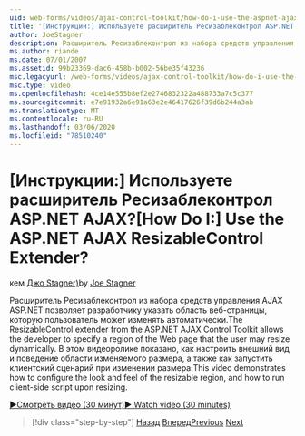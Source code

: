 ```yaml
---
uid: web-forms/videos/ajax-control-toolkit/how-do-i-use-the-aspnet-ajax-resizablecontrol-extender
title: '[Инструкции:] Используете расширитель Ресизаблеконтрол ASP.NET AJAX? | Документы Майкрософт'
author: JoeStagner
description: Расширитель Ресизаблеконтрол из набора средств управления AJAX ASP.NET позволяет разработчику указать область веб-страницы, которую пользователь может изменить в динамическом окне...
ms.author: riande
ms.date: 07/01/2007
ms.assetid: 99b23369-dac6-458b-b002-56be35f43236
msc.legacyurl: /web-forms/videos/ajax-control-toolkit/how-do-i-use-the-aspnet-ajax-resizablecontrol-extender
msc.type: video
ms.openlocfilehash: 4ce14e555b8ef2e2746832322a488733a7c5c377
ms.sourcegitcommit: e7e91932a6e91a63e2e46417626f39d6b244a3ab
ms.translationtype: MT
ms.contentlocale: ru-RU
ms.lasthandoff: 03/06/2020
ms.locfileid: "78510240"
---
```

# <a name="how-do-i-use-the-aspnet-ajax-resizablecontrol-extender"></a><span data-ttu-id="92f1d-104">[Инструкции:] Используете расширитель Ресизаблеконтрол ASP.NET AJAX?</span><span class="sxs-lookup"><span data-stu-id="92f1d-104">[How Do I:] Use the ASP.NET AJAX ResizableControl Extender?</span></span>

<span data-ttu-id="92f1d-105">кем [Джо Stagner)](https://github.com/JoeStagner)</span><span class="sxs-lookup"><span data-stu-id="92f1d-105">by [Joe Stagner](https://github.com/JoeStagner)</span></span>

<span data-ttu-id="92f1d-106">Расширитель Ресизаблеконтрол из набора средств управления AJAX ASP.NET позволяет разработчику указать область веб-страницы, которую пользователь может изменять автоматически.</span><span class="sxs-lookup"><span data-stu-id="92f1d-106">The ResizableControl extender from the ASP.NET AJAX Control Toolkit allows the developer to specify a region of the Web page that the user may resize dynamically.</span></span> <span data-ttu-id="92f1d-107">В этом видеоролике показано, как настроить внешний вид и поведение области изменяемого размера, а также как запустить клиентский сценарий при изменении размера.</span><span class="sxs-lookup"><span data-stu-id="92f1d-107">This video demonstrates how to configure the look and feel of the resizable region, and how to run client-side script upon resizing.</span></span>

[<span data-ttu-id="92f1d-108">&#9654;Смотреть видео (30 минут)</span><span class="sxs-lookup"><span data-stu-id="92f1d-108">&#9654; Watch video (30 minutes)</span></span>](https://channel9.msdn.com/Blogs/ASP-NET-Site-Videos/how-do-i-use-the-aspnet-ajax-resizablecontrol-extender)

> [!div class="step-by-step"]
> <span data-ttu-id="92f1d-109">[Назад](how-do-i-use-the-aspnet-ajax-validatorcallout-extender.md)
> [Вперед](how-do-i-use-the-aspnet-ajax-tabs-control.md)</span><span class="sxs-lookup"><span data-stu-id="92f1d-109">[Previous](how-do-i-use-the-aspnet-ajax-validatorcallout-extender.md)
[Next](how-do-i-use-the-aspnet-ajax-tabs-control.md)</span></span>
